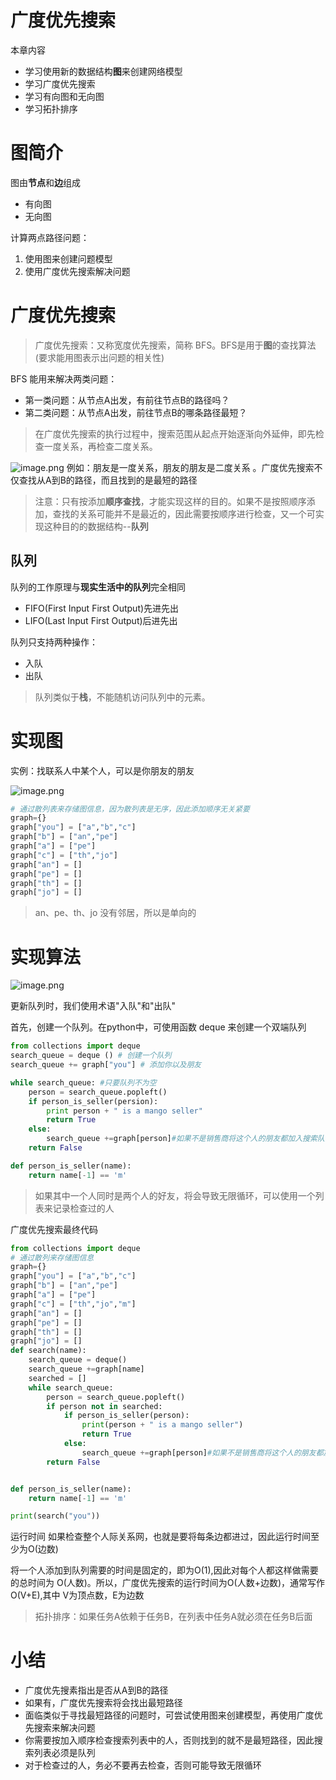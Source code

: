 # 广度优先搜索
本章内容
- 学习使用新的数据结构**图**来创建网络模型
- 学习广度优先搜索
- 学习有向图和无向图
- 学习拓扑排序

# 图简介
图由**节点**和**边**组成
- 有向图
- 无向图

计算两点路径问题：
1. 使用图来创建问题模型
2. 使用广度优先搜索解决问题


# 广度优先搜索
> 广度优先搜索：又称宽度优先搜索，简称 BFS。BFS是用于**图**的查找算法(要求能用图表示出问题的相关性)

BFS 能用来解决两类问题：
- 第一类问题：从节点A出发，有前往节点B的路径吗？
- 第二类问题：从节点A出发，前往节点B的哪条路径最短？

> 在广度优先搜索的执行过程中，搜索范围从起点开始逐渐向外延伸，即先检查一度关系，再检查二度关系。

![image.png](http://ww1.sinaimg.cn/large/006rAlqhly1g7ksflsu61j30ts0m0do6.jpg)
例如：朋友是一度关系，朋友的朋友是二度关系
。广度优先搜索不仅查找从A到B的路径，而且找到的是最短的路径

> 注意：只有按添加**顺序查找**，才能实现这样的目的。如果不是按照顺序添加，查找的关系可能并不是最近的，因此需要按顺序进行检查，又一个可实现这种目的的数据结构--**队列**

## 队列
队列的工作原理与**现实生活中的队列**完全相同

- FIFO(First Input First Output)先进先出
- LIFO(Last Input First Output)后进先出

队列只支持两种操作：
- 入队
- 出队

> 队列类似于**栈**，不能随机访问队列中的元素。
# 实现图
实例：找联系人中某个人，可以是你朋友的朋友

![image.png](http://ww1.sinaimg.cn/large/006rAlqhly1g7k7jssk6ij312s0toqfp.jpg)

```python
# 通过散列表来存储图信息，因为散列表是无序，因此添加顺序无关紧要
graph={}
graph["you"] = ["a","b","c"]
graph["b"] = ["an","pe"]
graph["a"] = ["pe"]
graph["c"] = ["th","jo"]
graph["an"] = []
graph["pe"] = []
graph["th"] = []
graph["jo"] = []
```
> an、pe、th、jo 没有邻居，所以是单向的

# 实现算法
![image.png](http://ww1.sinaimg.cn/large/006rAlqhly1g7k5cm0vkwj30s80yotjc.jpg)

更新队列时，我们使用术语"入队"和"出队"

首先，创建一个队列。在python中，可使用函数 deque 来创建一个双端队列


```python
from collections import deque
search_queue = deque () # 创建一个队列
search_queue += graph["you"] # 添加你以及朋友

while search_queue: #只要队列不为空
    person = search_queue.popleft()
    if person_is_seller(persion):
        print person + " is a mango seller"
        return True
    else:
        search_queue +=graph[person]#如果不是销售商将这个人的朋友都加入搜索队列
    return False

def person_is_seller(name):
    return name[-1] == 'm'
```

> 如果其中一个人同时是两个人的好友，将会导致无限循环，可以使用一个列表来记录检查过的人

广度优先搜索最终代码
```python
from collections import deque
# 通过散列来存储图信息
graph={}
graph["you"] = ["a","b","c"]
graph["b"] = ["an","pe"]
graph["a"] = ["pe"]
graph["c"] = ["th","jo","m"]
graph["an"] = []
graph["pe"] = []
graph["th"] = []
graph["jo"] = []
def search(name):
    search_queue = deque()
    search_queue +=graph[name]
    searched = []
    while search_queue:
        person = search_queue.popleft()
        if person not in searched:
            if person_is_seller(person):
                print(person + " is a mango seller")
                return True
            else:
                search_queue +=graph[person]#如果不是销售商将这个人的朋友都加入搜索队列，查看它的朋友有没有，因为后加入队列，所以一度关系查完后才会弄二度
        return False


def person_is_seller(name):
    return name[-1] == 'm'

print(search("you"))

```

运行时间
如果检查整个人际关系网，也就是要将每条边都进过，因此运行时间至少为O(边数)

将一个人添加到队列需要的时间是固定的，即为O(1),因此对每个人都这样做需要的总时间为 O(人数)。所以，广度优先搜索的运行时间为O(人数+边数)，通常写作O(V+E),其中 V为顶点数，E为边数

> 拓扑排序：如果任务A依赖于任务B，在列表中任务A就必须在任务B后面

# 小结

- 广度优先搜素指出是否从A到B的路径
- 如果有，广度优先搜索将会找出最短路径
- 面临类似于寻找最短路径的问题时，可尝试使用图来创建模型，再使用广度优先搜索来解决问题
- 你需要按加入顺序检查搜索列表中的人，否则找到的就不是最短路径，因此搜索列表必须是队列
- 对于检查过的人，务必不要再去检查，否则可能导致无限循环
